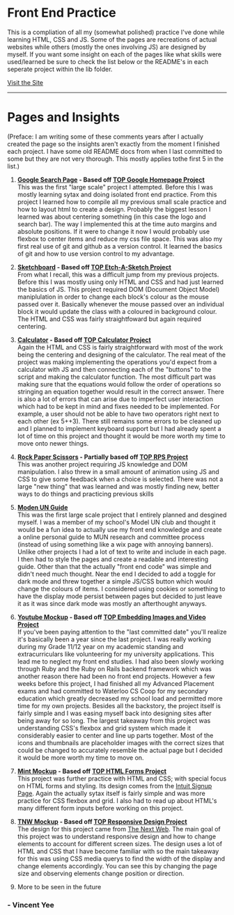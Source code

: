 # Front End Practice

This is a compliation of all my (somewhat polished) practice I've done while learning HTML, CSS and JS. Some of the pages are recreations of actual websites while others (mostly the ones involving JS) are designed by myself. If you want some insight on each of the pages like what skills were used/learned be sure to check the list below or the README's in each seperate project within the lib folder.

[Visit the Site](https://vincenzoy.github.io/organized_front_end_practice/)

---

# Pages and Insights

(Preface: I am writing some of these comments years after I actually created the page so the insights aren't exactly from the moment I finished each project. I have some old README docs from when I last committed to some but they are not very thorough. This mostly applies tothe first 5 in the list.)

1. **[Google Search Page](/lib/google-homepage) - Based off [TOP Google Homepage Project](https://www.theodinproject.com/paths/foundations/courses/foundations/lessons/html-css)**   
  This was the first "large scale" project I attempted. Before this I was mostly learning sytax and doing isolated front end practice. From this project I learned
  how to compile all my previous small scale practice and how to layout html to create a design. Probably the biggest lesson I learned was about centering
  something (in this case the logo and search bar). The way I implemented this at the time auto margins and absolute positions. If it were to change it now
  I would probably use flexbox to center items and reduce my css file space. This was also my first real use of git and github as a version control. It learned the basics
  of git and how to use version control to my advantage.
  
2. **[Sketchboard](/lib/sketchboard) - Based off [TOP Etch-A-Sketch Project](https://www.theodinproject.com/paths/foundations/courses/foundations/lessons/etch-a-sketch-project)**  
From what I recall, this was a difficult jump from my previous projects. Before this I was mostly using only HTML and CSS and had just learned the basics of JS. This project required DOM (Document Object Model) maniplulation in order to change each block's colour as the mouse passed over it. Basically whenever the mouse      passed over an individual block it would update the class with a coloured in background colour. The HTML and CSS was fairly straightfoward but again required centering.
  
3. **[Calculator](/lib/calculator) - Based off [TOP Calculator Project](https://www.theodinproject.com/paths/foundations/courses/foundations/lessons/calculator)**  
Again the HTML and CSS is fairly straightforward with most of the work being the centering and designing of the calculator. The real meat of the project was making implementing the operations you'd expect from a calculator with JS and then connecting each of the "buttons" to the script and making the calculator function. The most difficult part was making sure that the equations would follow the order of operations so stringing an equation together would result in the correct answer. There is also a lot of errors that can arise due to imperfect user interaction which had to be kept in mind and fixes needed to be implemented. For example, a user should not be able to have two operators right next to each other (ex 5++3). There still remains some errors to be cleaned up and I planned to implement keyboard support but I had already spent a lot of time on this project and thought it would be more worth my time to move onto newer things. 
  
4. **[Rock Paper Scissors](/lib/revamped_rps) - Partially based off [TOP RPS Project](https://www.theodinproject.com/paths/foundations/courses/foundations/lessons/rock-paper-scissors)**  
This was another project requiring JS knowledge and DOM manipulation. I also threw in a small amount of animation using JS and CSS to give some feedback when a choice is selected. There was not a large "new thing" that was learned and was mostly finding new, better ways to do things and practicing previous skills

5. **[Moden UN Guide](/lib/epsmun_guide)**  
This was the first large scale project that I entirely planned and desgined myself. I was a member of my school's Model UN club and thought it would be a fun idea to actually use my front end knowledge and create a online personal guide to MUN research and committee process (instead of using something like a wix page with annoying banners). Unlike other projects I had a lot of text to write and include in each page. I then had to style the pages and create a readable and interesting guide. Other than that the actually "front end code" was simple and didn't need much thought. Near the end I decided to add a toggle for dark mode and threw together a simple JS/CSS button which would change the colours of items. I considered using cookies or something to have the display mode persist between pages but decided to just leave it as it was since dark mode was mostly an afterthought anyways.

6. **[Youtube Mockup](/lib/youtube_mockup) - Based off [TOP Embedding Images and Video Project](https://www.theodinproject.com/paths/full-stack-ruby-on-rails/courses/html-and-css/lessons/embedding-images-and-video)**  
If you've been paying attention to the "last committed date" you'll realize it's basically been a year since the last project. I was really working during my Grade 11/12 year on my academic standing and extracurriculars like volunteering for my university applications. This lead me to neglect my front end studies. I had also been slowly working through Ruby and the Ruby on Rails backend framework which was another reason there had been no front end projects. However a few weeks before this project, I had finished all my Advanced Placement exams and had committed to Waterloo CS Coop for my secondary education which greatly decreased my school load and permitted more time for my own projects. Besides all the backstory, the project itself is fairly simple and I was easing myself back into designing sites after being away for so long. The largest takeaway from this project was understanding CSS's flexbox and grid system which made it considerably easier to center and line up parts together. Most of the icons and thumbnails are placeholder images with the correct sizes that could be changed to accurately resemble the actual page but I decided it would be more worth my time to move on.

7. **[Mint Mockup](/lib/mock_signup) - Based off [TOP HTML Forms Project](https://www.theodinproject.com/paths/full-stack-ruby-on-rails/courses/html-and-css/lessons/html-forms)**  
This project was further practice with HTML and CSS; with special focus on HTML forms and styling. Its design comes from the [Intuit Signup Page](https://accounts.intuit.com/signup.html?offering_id=Intuit.ifs.mint&namespace_id=50000026&redirect_url=https%3A%2F%2Fmint.intuit.com%2Foverview.event%3Ftask%3DS). Again the actually sytax itself is fairly simple and was more practice for CSS flexbox and grid. I also had to read up about HTML's many different form inputs before working on this project.

8. **[TNW Mockup](/lib/tnw_mockup) - Based off [TOP Responsive Design Project](https://www.theodinproject.com/paths/full-stack-ruby-on-rails/courses/html-and-css/lessons/building-with-responsive-design)**  
The design for this project came from [The Next Web](https://thenextweb.com/). The main goal of this project was to understand responsive design and how to change elements to account for different screen sizes. The design uses a lot of HTML and CSS that I have become familiar with so the main takeaway for this was using CSS media querys to find the width of the display and change elements accordingly. You can see this by changing the page size and observing elements change position or direction.

9. More to be seen in the future

### - Vincent Yee
